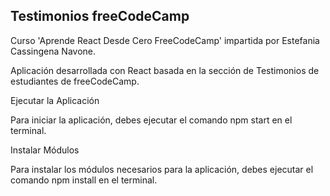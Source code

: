 ## Testimonios freeCodeCamp
Curso 'Aprende React Desde Cero FreeCodeCamp' impartida por Estefania Cassingena Navone.

Aplicación desarrollada con React basada en la sección de Testimonios de estudiantes de freeCodeCamp.


Ejecutar la Aplicación


Para iniciar la aplicación, debes ejecutar el comando npm start en el terminal.

Instalar Módulos


Para instalar los módulos necesarios para la aplicación, debes ejecutar el comando npm install en el terminal.
